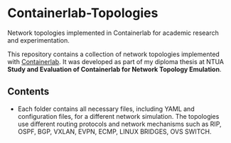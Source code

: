 # Containerlab-Topologies
Network topologies implemented in Containerlab for academic research and experimentation.

This repository contains a collection of network topologies implemented with [Containerlab](https://containerlab.dev).
It was developed as part of my diploma thesis at NTUA **Study and Evaluation of Containerlab for Network Topology Emulation**.

## Contents
- Each folder contains all necessary files, including YAML and configuration files, for a different network simulation. The topologies use different routing protocols and network mechanisms such as RIP, OSPF, BGP, VXLAN, EVPN, ECMP, LINUX BRIDGES, OVS SWITCH.


